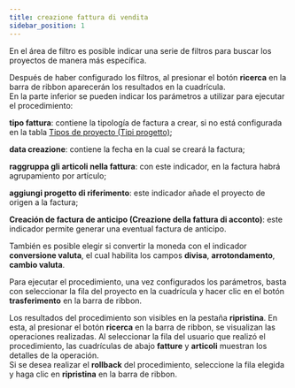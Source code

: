 ```yaml
---
title: creazione fattura di vendita
sidebar_position: 1
---
```


En el área de filtro es posible indicar una serie de filtros para buscar los proyectos de manera más específica.

Después de haber configurado los filtros, al presionar el botón **ricerca** en la barra de ribbon aparecerán los resultados en la cuadrícula.  
En la parte inferior se pueden indicar los parámetros a utilizar para ejecutar el procedimiento:

**tipo fattura**: contiene la tipología de factura a crear, si no está configurada en la tabla [Tipos de proyecto (Tipi progetto)](/docs/configurations/tables/project-management/project-type/);  

**data creazione**: contiene la fecha en la cual se creará la factura;  

**raggruppa gli articoli nella fattura**: con este indicador, en la factura habrá agrupamiento por artículo;  

**aggiungi progetto di riferimento**: este indicador añade el proyecto de origen a la factura;  

**Creación de factura de anticipo (Creazione della fattura di acconto)**: este indicador permite generar una eventual factura de anticipo.  

También es posible elegir si convertir la moneda con el indicador **conversione valuta**, el cual habilita los campos **divisa**, **arrotondamento**, **cambio valuta**.

Para ejecutar el procedimiento, una vez configurados los parámetros, basta con seleccionar la fila del proyecto en la cuadrícula y hacer clic en el botón **trasferimento** en la barra de ribbon.

Los resultados del procedimiento son visibles en la pestaña **ripristina**. En esta, al presionar el botón **ricerca** en la barra de ribbon, se visualizan las operaciones realizadas. Al seleccionar la fila del usuario que realizó el procedimiento, las cuadrículas de abajo **fatture** y **articoli** muestran los detalles de la operación.  
Si se desea realizar el **rollback** del procedimiento, seleccione la fila elegida y haga clic en **ripristina** en la barra de ribbon.
